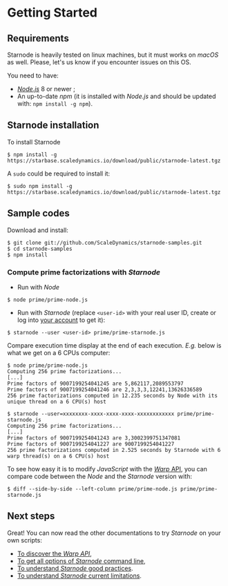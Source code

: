 # Getting Started

## Requirements

Starnode is heavily tested on linux machines, but it must works on _macOS_ as well.
Please, let's us know if you encounter issues on this OS.

You need to have:
- [_Node.js_](https://nodejs.org/en/download/) 8 or newer ;
- An up-to-date _npm_ (it is installed with _Node.js_ and should be
  updated with: `npm install -g npm`).

## Starnode installation

To install Starnode

```
$ npm install -g https://starbase.scaledynamics.io/download/public/starnode-latest.tgz
```

A `sudo` could be required to install it:

```
$ sudo npm install -g https://starbase.scaledynamics.io/download/public/starnode-latest.tgz
```

## Sample codes

Download and install:

```
$ git clone git://github.com/ScaleDynamics/starnode-samples.git
$ cd starnode-samples
$ npm install
```

### Compute prime factorizations with _Starnode_

- Run with _Node_
```
$ node prime/prime-node.js
```

- Run with _Starnode_ (replace `<user-id>` with your real user ID, create or log into
[your account](https://www.scaledynamics.io) to get it):
```
$ starnode --user <user-id> prime/prime-starnode.js 
```

Compare execution time display at the end of each execution. _E.g._ below is what we get on
a 6 CPUs computer:

```
$ node prime/prime-node.js 
Computing 256 prime factorizations...
[...]
Prime factors of 9007199254041245 are 5,862117,2089553797
Prime factors of 9007199254041246 are 2,3,3,3,12241,13626336589
256 prime factorizations computed in 12.235 seconds by Node with its unique thread on a 6 CPU(s) host

$ starnode --user=xxxxxxxx-xxxx-xxxx-xxxx-xxxxxxxxxxxx prime/prime-starnode.js 
Computing 256 prime factorizations...
[...]
Prime factors of 9007199254041243 are 3,3002399751347081
Prime factors of 9007199254041227 are 9007199254041227
256 prime factorizations computed in 2.525 seconds by Starnode with 6 warp thread(s) on a 6 CPU(s) host
```

To see how easy it is to modify _JavaScript_ with the
[_Warp_ API](https://www.npmjs.com/warp), you can compare code
between the _Node_ and the _Starnode_ version with:

```
$ diff --side-by-side --left-column prime/prime-node.js prime/prime-starnode.js
```

## Next steps

Great! You can now read the other documentations to try _Starnode_ on your own scripts:

- [To discover the _Warp API_](https://npmjs.com/warp),
- [To get all options of _Starnode_ command line](doc/Cli.md),
- [To understand _Starnode_ good practices](doc/GoodPractices.md).
- [To understand _Starnode_ current limitations](doc/Limitations.md).
